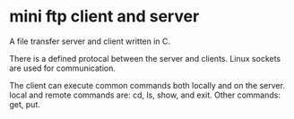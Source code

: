 # mini ftp client and server
 
A file transfer server and client written in C.

There is a defined protocal between the server and clients. Linux sockets are used for communication.

The client can execute common commands both locally and on the server. local and remote commands are: cd, ls, show, and exit. Other commands:  get, put.

